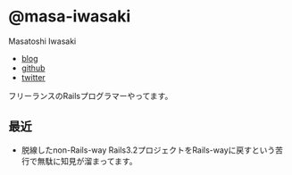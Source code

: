 # @masa-iwasaki

Masatoshi Iwasaki

- [blog](http://blog.sleeprand1year.net/)
- [github](https://github.com/masa-iwasaki)
- [twitter](https://twitter.com/masa_iwasaki)

フリーランスのRailsプログラマーやってます。

## 最近

- 脱線したnon-Rails-way Rails3.2プロジェクトをRails-wayに戻すという苦行で無駄に知見が溜まってます。
